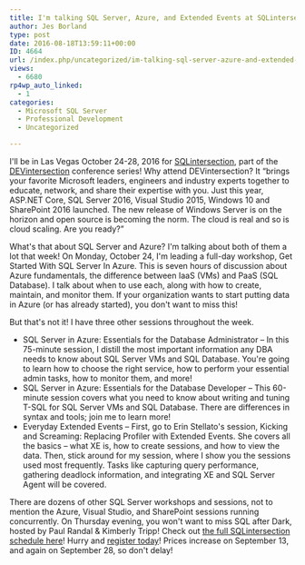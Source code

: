 ```yaml
---
title: I'm talking SQL Server, Azure, and Extended Events at SQLintersection
author: Jes Borland
type: post
date: 2016-08-18T13:59:11+00:00
ID: 4664
url: /index.php/uncategorized/im-talking-sql-server-azure-and-extended-events-at-sqlintersection/
views:
  - 6680
rp4wp_auto_linked:
  - 1
categories:
  - Microsoft SQL Server
  - Professional Development
  - Uncategorized

---
```

I'll be in Las Vegas October 24-28, 2016 for [SQLintersection][1], part of the [DEVintersection][2] conference series! Why attend DEVintersection? It “brings your favorite Microsoft leaders, engineers and industry experts together to educate, network, and share their expertise with you. Just this year, ASP.NET Core, SQL Server 2016, Visual Studio 2015, Windows 10 and SharePoint 2016 launched. The new release of Windows Server is on the horizon and open source is becoming the norm. The cloud is real and so is cloud scaling. Are you ready?”

What's that about SQL Server and Azure? I'm talking about both of them a lot that week! On Monday, October 24, I'm leading a full-day workshop, Get Started With SQL Server In Azure. This is seven hours of discussion about Azure fundamentals, the difference between IaaS (VMs) and PaaS (SQL Database). I talk about when to use each, along with how to create, maintain, and monitor them. If your organization wants to start putting data in Azure (or has already started), you don't want to miss this!

But that's not it! I have three other sessions throughout the week.

  * SQL Server in Azure: Essentials for the Database Administrator – In this 75-minute session, I distill the most important information any DBA needs to know about SQL Server VMs and SQL Database. You're going to learn how to choose the right service, how to perform your essential admin tasks, how to monitor them, and more!
  * SQL Server in Azure: Essentials for the Database Developer – This 60-minute session covers what you need to know about writing and tuning T-SQL for SQL Server VMs and SQL Database. There are differences in syntax and tools; join me to learn more!
  * Everyday Extended Events – First, go to Erin Stellato's session, Kicking and Screaming: Replacing Profiler with Extended Events. She covers all the basics – what XE is, how to create sessions, and how to view the data. Then, stick around for my session, where I show you the sessions used most frequently. Tasks like capturing query performance, gathering deadlock information, and integrating XE and SQL Server Agent will be covered.

There are dozens of other SQL Server workshops and sessions, not to mention the Azure, Visual Studio, and SharePoint sessions running concurrently. On Thursday evening, you won't want to miss SQL after Dark, hosted by Paul Randal & Kimberly Tripp! Check out [the full SQLintersection schedule here][3]! Hurry and [register today][4]! Prices increase on September 13, and again on September 28, so don't delay!

 [1]: https://devintersection.com/#!/SQL-Conference
 [2]: https://devintersection.com/#!/
 [3]: https://devintxcontent.blob.core.windows.net/showcontent/Schedule/DEVintersection_Fall%2016_SQL_Schedule.pdf
 [4]: https://devintersection.com/#!/register